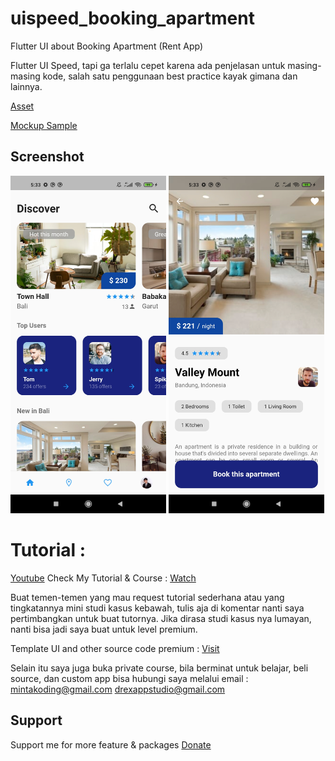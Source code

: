 # uispeed_booking_apartment
Flutter UI about Booking Apartment (Rent App)

Flutter UI Speed, tapi ga terlalu cepet karena ada penjelasan untuk masing-masing kode, salah satu penggunaan best practice kayak gimana dan lainnya.

[Asset](https://unsplash.com/)

[Mockup Sample](https://www.uplabs.com/posts/rent-app)

## Screenshot

<img src="https://github.com/indratrisnar/uispeed_booking_apartment/raw/master/pic/pic1.jpg" alt="home_page" height="540">

<img src="https://github.com/indratrisnar/uispeed_booking_apartment/raw/master/pic/pic2.jpg" alt="detail_page" height="540">


# Tutorial :

[Youtube](https://youtu.be/l4POkXfIZpQ)
Check My Tutorial & Course : [Watch](https://www.youtube.com/channel/UC0d_xINEvCtlDCpWfBpnYpA)

Buat temen-temen yang mau request tutorial sederhana atau yang tingkatannya mini studi kasus kebawah, tulis aja di komentar nanti saya pertimbangkan untuk buat tutornya. 
Jika dirasa studi kasus nya lumayan, nanti bisa jadi saya buat untuk level premium.

Template UI and other source code premium :
[Visit](https://indratrisnar.github.io/projects.html)

Selain itu saya juga buka private course, bila berminat untuk belajar, beli source, dan custom app bisa hubungi saya melalui email :
mintakoding@gmail.com
drexappstudio@gmail.com

## Support

Support me for more feature & packages
[Donate](https://www.paypal.com/paypalme/indratrisnar)


